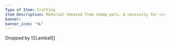 ```yaml
---
Type of Item: Crafting
Item Description: Material sheared from sheep pals. A necessity for creating bedding, cloth, and more.
banner: 
banner_icon: "🗞️"
---
```


Dropped by
![[Lamball]]
